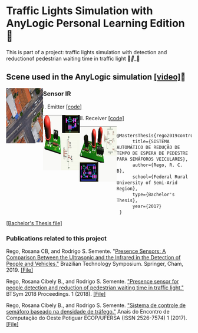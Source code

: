 # Traffic Lights Simulation with AnyLogic Personal Learning Edition  🚥

This is part of a project: traffic lights simulation with detection and reductionof pedestrian waiting time in traffic light 🚦___🚶____🚗


## Scene used in the AnyLogic simulation [[video]](https://www.youtube.com/watch?v=acUIbqaz8h4)🛑

   <img align="left" src="https://github.com/roscibely/Traffic-lights-simulation-AnyLogic/blob/master/FOTO_AEREA.png" width="100" height="150">

### Sensor IR

I. Emitter [[code]](https://github.com/roscibely/traffic-lights-simulation/blob/master/test-sensors/sensor-ir/sensor-ir.ino)

   <img align="left" src="https://github.com/roscibely/Traffic-lights-simulation-AnyLogic/blob/master/infra1.png" width="100" height="150">
    
II. Receiver [[code]](https://github.com/roscibely/traffic-lights-simulation/blob/master/test-sensors/sensor-ir/sensor-ir.ino)
    
  <img align="left" src="https://github.com/roscibely/Traffic-lights-simulation-AnyLogic/blob/master/receptor.png" width="100" height="150">
 
     @MastersThesis{rego2019controle,
          title={SISTEMA AUTOMÁTICO DE REDUÇÃO DE TEMPO DE ESPERA DE PEDESTRE PARA SEMÁFOROS VEICULARES},
          author={Rego, R. C. B},
          school={Federal Rural University of Semi-Arid Region},
          type={Bachelor's Thesis},
          year={2017}
     }
     
 [[Bachelor's Thesis file]](https://engcomputacaopaudosferros.ufersa.edu.br/wp-content/uploads/sites/87/2018/06/tcc_cibely.pdf)
 
### Publications related to this project

Rego, Rosana CB, and Rodrigo S. Semente. "[Presence Sensors: A Comparison Between the Ultrasonic and the Infrared in the Detection of People and Vehicles."](https://doi.org/10.1007/978-3-030-57548-9_54) Brazilian Technology Symposium. Springer, Cham, 2019. [[File]](https://raw.githubusercontent.com/roscibely/traffic-lights-simulation/master/papers/Rego-Semente2021_Chapter_PresenceSensorsAComparisonBetw.pdf)

Rego, Rosana Cibely B., and Rodrigo S. Semente. ["Presence sensor for people detection and reduction of pedestrian waiting time in traffic light."](https://www.lcv.fee.unicamp.br/images/BTSym18/Papers/030.pdf) BTSym 2018 Proceedings. 1 (2018). [[File]](https://raw.githubusercontent.com/roscibely/traffic-lights-simulation/master/papers/030.pdf)

Rego, Rosana Cibely B., and Rodrigo S. Semente. ["Sistema de controle de semáforo baseado na densidade de tráfego."](https://periodicos.ufersa.edu.br/index.php/ecop/article/view/7073) Anais do Encontro de Computação do Oeste Potiguar ECOP/UFERSA (ISSN 2526-7574) 1 (2017). [[File]](https://raw.githubusercontent.com/roscibely/traffic-lights-simulation/master/papers/7073-Texto%20do%20artigo-33782-2-10-20180903.pdf)
